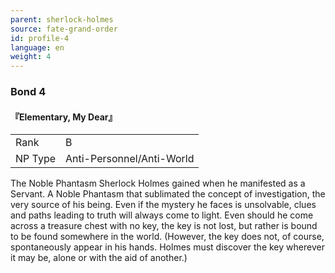 ```yaml
---
parent: sherlock-holmes
source: fate-grand-order
id: profile-4
language: en
weight: 4
---
```


### Bond 4

#### 『Elementary, My Dear』

<table>
  <tr><td>Rank</td><td>B</td></tr>
  <tr><td>NP Type</td><td>Anti-Personnel/Anti-World</td></tr>
</table>

The Noble Phantasm Sherlock Holmes gained when he manifested as a Servant. A Noble Phantasm that sublimated the concept of investigation, the very source of his being.
Even if the mystery he faces is unsolvable, clues and paths leading to truth will always come to light.
Even should he come across a treasure chest with no key, the key is not lost, but rather is bound to be found somewhere in the world.
(However, the key does not, of course, spontaneously appear in his hands. Holmes must discover the key wherever it may be, alone or with the aid of another.)

